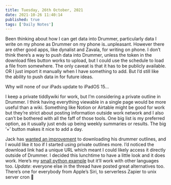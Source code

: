 ```yaml
---
title: Tuesday, 26th October, 2021
date: 2021-10-26 11:40:14
published: true
tags: ['Daily Notes']
---
```


Been thinking about how I can get data into Drummer, particularly data I write on my phone as Drummer on my phone is..unpleasant. However there are other good apps, like dynalist and Zavala, for writing on phone. I don’t think there’s a way to push data into Drummer, unless the token in the download files button works to upload, but I could use the schedule to load a file from somewhere. The only caveat is that it has to be publicly available. OR I just import it manually when I have something to add. But I’d still like the ability to push data in for future ideas.

Why will none of our iPads update to iPadOS 15…

I keep a private tiddlywiki for work, but I’m considering a private outline in Drummer. I think having everything viewable in a single page would be more useful than a wiki. Something like Notion or Airtable might be good for work but they’re strict about posting information outside work network and I also can’t be bothered with all the faff of those tools. One big list is my preferred option, as it usually just ends up being weekly summaries or results. The big ‘+’ button makes it nice to add a day.

Jack has [wanted an improvement](%20%20https://rudimentarylathe.wiki/#Drummer%20Notes) to downloading his drummer outlines, and I would like it too if I started using private outlines more. I’d noticed the download link had a unique URL which meant I could likely access it directly outside of Drummer. I decided this lunchtime to have a little look and it does work. Here’s my [small python example](https://github.com/scripting/drummerSupport/issues/63#issuecomment-951849007) but it’ll work with other languages too. *Update*: everyone else in the thread have posted great alternatives too. There’s one for everybody from Apple’s Siri, to serverless Zapier to unix server cron 🤩
